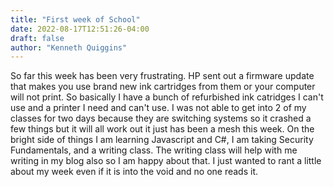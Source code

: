 ```yaml
---
title: "First week of School"
date: 2022-08-17T12:51:26-04:00
draft: false
author: "Kenneth Quiggins"
---
```


So far this week has been very frustrating. HP sent out a firmware update that makes you use brand new ink cartridges from them or your computer will not print. So basically I have a bunch of refurbished ink catridges I can't use and a printer I need and can't use. I was not able to get into 2 of my classes for two days because they are switching systems so it crashed a few things but it will all work out it just has been a mesh this week. On the bright side of things I am learning Javascript and C#, I am taking Security Fundamentals, and a writing class. The writing class will help with me writing in my blog also so I am happy about that. I just wanted to rant a little about my week even if it is into the void and no one reads it.

